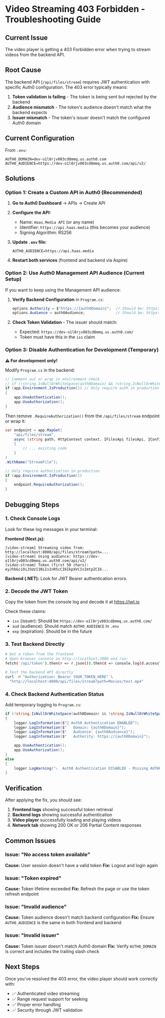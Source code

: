 # Video Streaming 403 Forbidden - Troubleshooting Guide

## Current Issue

The video player is getting a 403 Forbidden error when trying to stream videos from the backend API.

## Root Cause

The backend API (`/api/files/stream`) requires JWT authentication with specific Auth0 configuration. The 403 error typically means:

1. **Token validation is failing** - The token is being sent but rejected by the backend
2. **Audience mismatch** - The token's audience doesn't match what the backend expects
3. **Issuer mismatch** - The token's issuer doesn't match the configured Auth0 domain

## Current Configuration

From `.env`:

```
AUTH0_DOMAIN=dev-o1l0rjv003cd8mmq.us.auth0.com
AUTH0_AUDIENCE=https://dev-o1l0rjv003cd8mmq.us.auth0.com/api/v2/
```

## Solutions

### Option 1: Create a Custom API in Auth0 (Recommended)

1. **Go to Auth0 Dashboard** → APIs → Create API

2. **Configure the API:**
   - Name: `Haas.Media API` (or any name)
   - Identifier: `https://api.haas.media` (this becomes your audience)
   - Signing Algorithm: RS256

3. **Update `.env` file:**

   ```properties
   AUTH0_AUDIENCE=https://api.haas.media
   ```

4. **Restart both services** (frontend and backend via Aspire)

### Option 2: Use Auth0 Management API Audience (Current Setup)

If you want to keep using the Management API audience:

1. **Verify Backend Configuration** in `Program.cs`:

   ```csharp
   options.Authority = $"https://{auth0Domain}";  // Should be: https://dev-o1l0rjv003cd8mmq.us.auth0.com
   options.Audience = auth0Audience;              // Should be: https://dev-o1l0rjv003cd8mmq.us.auth0.com/api/v2/
   ```

2. **Check Token Validation** - The issuer should match:
   - Expected: `https://dev-o1l0rjv003cd8mmq.us.auth0.com/`
   - Token must have this in the `iss` claim

### Option 3: Disable Authentication for Development (Temporary)

**⚠️ For development only!**

Modify `Program.cs` in the backend:

```csharp
// Comment out or wrap in environment check
// if (!string.IsNullOrWhiteSpace(auth0Domain) && !string.IsNullOrWhiteSpace(auth0Audience))
if (app.Environment.IsProduction()) // Only require auth in production
{
    app.UseAuthentication();
    app.UseAuthorization();
}
```

Then remove `.RequireAuthorization()` from the `/api/files/stream` endpoint or wrap it:

```csharp
var endpoint = app.MapGet(
    "api/files/stream",
    async (string path, HttpContext context, IFilesApi filesApi, IConfiguration configuration) =>
    {
        // ... existing code
    }
)
.WithName("StreamFile");

// Only require authorization in production
if (app.Environment.IsProduction())
{
    endpoint.RequireAuthorization();
}
```

## Debugging Steps

### 1. Check Console Logs

Look for these log messages in your terminal:

**Frontend (Next.js):**

```
[video-stream] Streaming video from: http://localhost:8000/api/files/stream?path=...
[video-stream] Using audience: https://dev-o1l0rjv003cd8mmq.us.auth0.com/api/v2/
[video-stream] Token (first 50 chars): eyJhbGciOiJSUzI1NiIsInR5cCI6IkpXVCIsImtpZCI6...
```

**Backend (.NET):**
Look for JWT Bearer authentication errors.

### 2. Decode the JWT Token

Copy the token from the console log and decode it at https://jwt.io

Check these claims:

- `iss` (issuer): Should be `https://dev-o1l0rjv003cd8mmq.us.auth0.com/`
- `aud` (audience): Should match `AUTH0_AUDIENCE` in `.env`
- `exp` (expiration): Should be in the future

### 3. Test Backend Directly

```bash
# Get a token from the frontend
# Open browser console on http://localhost:3000 and run:
fetch('/api/token').then(r => r.json()).then(d => console.log(d.accessToken))

# Test the backend API directly
curl -H "Authorization: Bearer YOUR_TOKEN_HERE" \
  "http://localhost:8000/api/files/stream?path=Movies/test.mp4"
```

### 4. Check Backend Authentication Status

Add temporary logging to `Program.cs`:

```csharp
if (!string.IsNullOrWhiteSpace(auth0Domain) && !string.IsNullOrWhiteSpace(auth0Audience))
{
    logger.LogInformation($"🔐 Auth0 Authentication ENABLED");
    logger.LogInformation($"   Domain: {auth0Domain}");
    logger.LogInformation($"   Audience: {auth0Audience}");
    logger.LogInformation($"   Authority: https://{auth0Domain}");

    app.UseAuthentication();
    app.UseAuthorization();
}
else
{
    logger.LogWarning("⚠️  Auth0 Authentication DISABLED - Missing AUTH0_DOMAIN or AUTH0_AUDIENCE");
}
```

## Verification

After applying the fix, you should see:

1. **Frontend logs** showing successful token retrieval
2. **Backend logs** showing successful authentication
3. **Video player** successfully loading and playing videos
4. **Network tab** showing 200 OK or 206 Partial Content responses

## Common Issues

### Issue: "No access token available"

**Cause:** User session doesn't have a valid token
**Fix:** Logout and login again

### Issue: "Token expired"

**Cause:** Token lifetime exceeded
**Fix:** Refresh the page or use the token refresh endpoint

### Issue: "Invalid audience"

**Cause:** Token audience doesn't match backend configuration
**Fix:** Ensure `AUTH0_AUDIENCE` is the same in both frontend and backend

### Issue: "Invalid issuer"

**Cause:** Token issuer doesn't match Auth0 domain
**Fix:** Verify `AUTH0_DOMAIN` is correct and includes the trailing slash check

## Next Steps

Once you've resolved the 403 error, the video player should work correctly with:

- ✅ Authenticated video streaming
- ✅ Range request support for seeking
- ✅ Proper error handling
- ✅ Security through JWT validation
